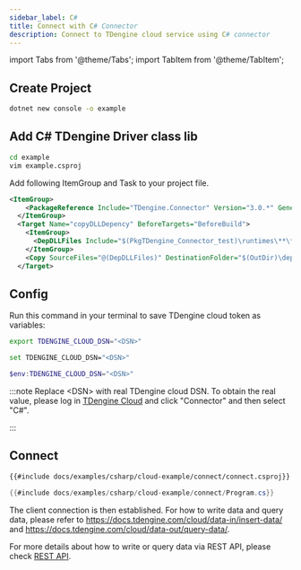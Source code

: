 ```yaml
---
sidebar_label: C#
title: Connect with C# Connector
description: Connect to TDengine cloud service using C# connector
---
```

<!-- exclude -->
import Tabs from '@theme/Tabs';
import TabItem from '@theme/TabItem';

<!-- exclude-end -->
## Create Project

```bash
dotnet new console -o example
```

## Add C# TDengine Driver class lib

```bash
cd example
vim example.csproj
```

Add following ItemGroup and Task to your project file.

```XML
<ItemGroup>
    <PackageReference Include="TDengine.Connector" Version="3.0.*" GeneratePathProperty="true" />
  </ItemGroup>
  <Target Name="copyDLLDepency" BeforeTargets="BeforeBuild">
    <ItemGroup>
      <DepDLLFiles Include="$(PkgTDengine_Connector_test)\runtimes\**\*.*" />
    </ItemGroup>
    <Copy SourceFiles="@(DepDLLFiles)" DestinationFolder="$(OutDir)\dep_lib" />
  </Target>
```

## Config

Run this command in your terminal to save TDengine cloud token as variables:

<Tabs defaultValue="bash">
<TabItem value="bash" label="Bash">

```bash
export TDENGINE_CLOUD_DSN="<DSN>"
```

</TabItem>
<TabItem value="cmd" label="CMD">

```bash
set TDENGINE_CLOUD_DSN="<DSN>"
```

</TabItem>
<TabItem value="powershell" label="Powershell">

```powershell
$env:TDENGINE_CLOUD_DSN="<DSN>"
```

</TabItem>
</Tabs>


<!-- exclude -->
:::note
Replace  <DSN\> with real TDengine cloud DSN. To obtain the real value, please log in [TDengine Cloud](https://cloud.tdengine.com) and click "Connector" and then select "C#".

:::
<!-- exclude-end -->

## Connect

``` XML
{{#include docs/examples/csharp/cloud-example/connect/connect.csproj}}
```

```C#
{{#include docs/examples/csharp/cloud-example/connect/Program.cs}}
```

The client connection is then established. For how to write data and query data, please refer to <https://docs.tdengine.com/cloud/data-in/insert-data/> and <https://docs.tdengine.com/cloud/data-out/query-data/>.

For more details about how to write or query data via REST API, please check [REST API](https://docs.tdengine.com/cloud/programming/connector/rest-api/).